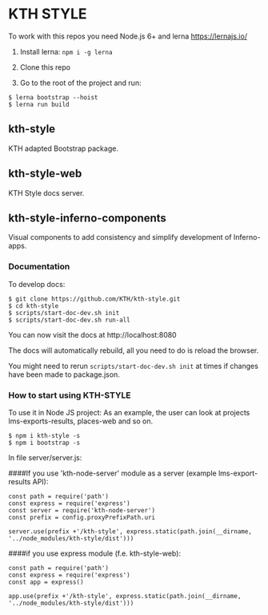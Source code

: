 # KTH STYLE

To work with this repos you need Node.js 6+ and lerna https://lernajs.io/

1. Install lerna: `npm i -g lerna`

2. Clone this repo

3. Go to the root of the project and run:

```
$ lerna bootstrap --hoist
$ lerna run build
```

## kth-style
KTH adapted Bootstrap package.

## kth-style-web
KTH Style docs server.

## kth-style-inferno-components
Visual components to add consistency and simplify development of Inferno-apps. 

### Documentation
To develop docs:

```
$ git clone https://github.com/KTH/kth-style.git
$ cd kth-style
$ scripts/start-doc-dev.sh init
$ scripts/start-doc-dev.sh run-all
```

You can now visit the docs at http://localhost:8080

The docs will automatically rebuild, all you need to do is reload the browser.

You might need to rerun `scripts/start-doc-dev.sh init` at times if changes have been made to package.json.

### How to start using KTH-STYLE
To use it in Node JS project:
As an example, the user can look at projects lms-exports-results, places-web and so on.
```
$ npm i kth-style -s
$ npm i bootstrap -s
```

In file server/server.js:

####If you use 'kth-node-server' module as a server (example lms-export-results API):

```
const path = require('path')
const express = require('express')
const server = require('kth-node-server')
const prefix = config.proxyPrefixPath.uri

server.use(prefix +'/kth-style', express.static(path.join(__dirname, '../node_modules/kth-style/dist')))
```

####if you use express module (f.e. kth-style-web):

```
const path = require('path')
const express = require('express')
const app = express()

app.use(prefix +'/kth-style', express.static(path.join(__dirname, '../node_modules/kth-style/dist')))
```



